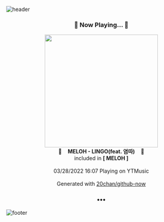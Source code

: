 ![header](https://capsule-render.vercel.app/api?type=wave&height=170&section=header&text=Hi.%20I'm%20SHIFT&fontColor=090707&fontAlignX=45&fontAlignY=65&fontSize=100)

<h3 align="center">🎵 Now Playing... 🎵</h3>
<p align="center">
  <a href="https://music.youtube.com/watch?v=YQfQTYFPqNk">
    <img width="300" src="https://lh3.googleusercontent.com/Ez85RnZTwo991VmLILk7i4mUHZs9RihLIgzXrO7KLwjDdJiNmLVfhYMvlvcfN2Mh2vFDm-DI4eckqXs">
  </a>
  <br>
  🎵&nbsp&nbsp&nbsp <b>MELOH - LINGO(feat. 염따)</b> &nbsp&nbsp&nbsp🎵
  <br>
  included in <b>[ MELOH ]</b>
  
  <br />
  <br />
  03/28/2022 16:07 Playing on YTMusic
  <br />
  <br />
  Generated with <a href="https://github.com/20chan/github-now">20chan/github-now</a>
</p>

<h3 align="center">•••</h3>

![footer](https://capsule-render.vercel.app/api?type=wave&height=150&section=footer)
